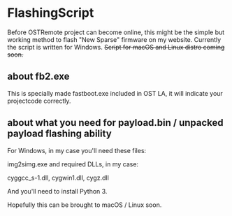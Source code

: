 # FlashingScript

Before OSTRemote project can become online, this might be the simple but working method to flash "New Sparse" firmware on my website.
Currently the script is written for Windows. ~~Script for macOS and Linux distro coming soon.~~

## about fb2.exe
This is specially made fastboot.exe included in OST LA, it will indicate your projectcode correctly.

## about what you need for payload.bin / unpacked payload flashing ability

For Windows, in my case you'll need these files:


img2simg.exe and required DLLs, in my case:

cyggcc_s-1.dll, cygwin1.dll, cygz.dll


And you'll need to install Python 3.

Hopefully this can be brought to macOS / Linux soon.
